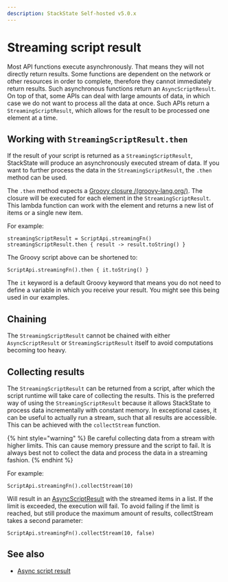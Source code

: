 ```yaml
---
description: StackState Self-hosted v5.0.x
---
```


# Streaming script result

Most API functions execute asynchronously. That means they will not directly return results. Some functions are dependent on the network or other resources in order to complete, therefore they cannot immediately return results. Such asynchronous functions return an `AsyncScriptResult`. On top of that, some APIs can deal with large amounts of data, in which case we do not want to process all the data at once. Such APIs return a `StreamingScriptResult`, which allows for the result to be processed one element at a time. 

## Working with `StreamingScriptResult.then`

If the result of your script is returned as a `StreamingScriptResult`, StackState will produce an asynchronously executed stream of data. If you want to further process the data in the `StreamingScriptResult`, the `.then` method can be used.

The `.then` method expects a [Groovy closure /(groovy-lang.org/)](https://groovy-lang.org/closures.html). The closure will be executed for each element in the `StreamingScriptResult`. This lambda function can work with the element and returns a new list of items or a single new item.

For example:

```text
streamingScriptResult = ScriptApi.streamingFn()
streamingScriptResult.then { result -> result.toString() }
```

The Groovy script above can be shortened to:

```text
ScriptApi.streamingFn().then { it.toString() }
```

The `it` keyword is a default Groovy keyword that means you do not need to define a variable in which you receive your result. You might see this being used in our examples.

## Chaining

The `StreamingScriptResult` cannot be chained with either `AsyncScriptResult` or `StreamingScriptResult` itself to avoid computations becoming too heavy. 

## Collecting results

The `StreamingScriptResult` can be returned from a script, after which the script runtime will take care of collecting the results. This is the preferred way of using the `StreamingScriptResult` because it allows StackState to process data incrementally with constant memory. In exceptional cases, it can be useful to actually run a stream, such that all results are accessible. This can be achieved with the `collectStream` function.

{% hint style="warning" %}
Be careful collecting data from a stream with higher limits. This can cause memory pressure and the script to fail. It is always best not to collect the data and process the data in a streaming fashion.
{% endhint %}

For example:

```text
ScriptApi.streamingFn().collectStream(10)
```

Will result in an [AsyncScriptResult](async_script_result.md) with the streamed items in a list. If the limit is exceeded, the execution will fail. To avoid failing if the limit is reached, but still produce the maximum amount of results, collectStream takes a second parameter:

```text
ScriptApi.streamingFn().collectStream(10, false)
```

## See also

* [Async script result](async_script_result.md)

